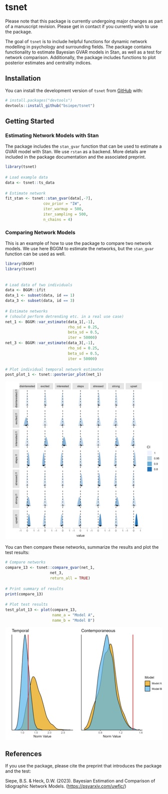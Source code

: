 
<!-- README.md is generated from README.Rmd. Please edit that file -->

# tsnet

<!-- badges: start -->
<!-- badges: end -->

Please note that this package is currently undergoing major changes as
part of a manuscript revision. Please get in contact if you currently
wish to use the package.

The goal of `tsnet` is to include helpful functions for dynamic network
modelling in psychology and surrounding fields. The package contains
functionality to estimate Bayesian GVAR models in Stan, as well as a
test for network comparison. Additionally, the package includes
functions to plot posterior estimates and centrality indices.

## Installation

You can install the development version of `tsnet` from
[GitHub](https://github.com/bsiepe/tsnet) with:

``` r
# install.packages("devtools")
devtools::install_github("bsiepe/tsnet")
```

## Getting Started

### Estimating Network Models with Stan

The package includes the `stan_gvar` function that can be used to
estimate a GVAR model with Stan. We use `rstan` as a backend. More
details are included in the package documentation and the associated
preprint.

``` r
library(tsnet)

# Load example data
data <- tsnet::ts_data

# Estimate network
fit_stan <- tsnet::stan_gvar(data[,-7],
                 cov_prior = "IW",
                 iter_warmup = 500,
                 iter_sampling = 500,
                 n_chains = 4)
```

### Comparing Network Models

This is an example of how to use the package to compare two network
models. We use here BGGM to estimate the networks, but the `stan_gvar`
function can be used as well.

``` r
library(BGGM)
library(tsnet)


# Load data of two individuals
data <- BGGM::ifit
data_1 <- subset(data, id == 1)
data_3 <- subset(data, id == 3)

# Estimate networks
# (should perform detrending etc. in a real use case)
net_1 <- BGGM::var_estimate(data_1[,-1],
                            rho_sd = 0.25, 
                            beta_sd = 0.5,
                            iter = 50000)
net_3 <- BGGM::var_estimate(data_3[,-1],
                            rho_sd = 0.25, 
                            beta_sd = 0.5,
                            iter = 50000)

# Plot individual temporal network estimates
post_plot_1 <- tsnet::posterior_plot(net_1)
```

![](man/figures/post_plot_example.png)

You can then compare these networks, summarize the results and plot the
test results:

``` r
# Compare networks
compare_13 <- tsnet::compare_gvar(net_1, 
                    net_3,
                    return_all = TRUE)

# Print summary of results
print(compare_13)

# Plot test results
test_plot_13 <- plot(compare_13,
                     name_a = "Model A",
                     name_b = "Model B")
```

![](man/figures/test_plot_example.png)

## References

If you use the package, please cite the preprint that introduces the
package and the test:

Siepe, B.S. & Heck, D.W. (2023). Bayesian Estimation and Comparison of
Idiographic Network Models. (<https://psyarxiv.com/uwfjc/>)
